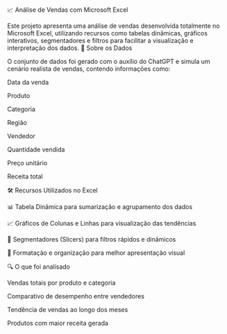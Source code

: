 📈 Análise de Vendas com Microsoft Excel

Este projeto apresenta uma análise de vendas desenvolvida totalmente no Microsoft Excel, utilizando recursos como tabelas dinâmicas, gráficos interativos, segmentadores e filtros para facilitar a visualização e interpretação dos dados.
🧾 Sobre os Dados

O conjunto de dados foi gerado com o auxílio do ChatGPT e simula um cenário realista de vendas, contendo informações como:

  Data da venda

  Produto

  Categoria

  Região

  Vendedor

  Quantidade vendida

  Preço unitário

  Receita total

🛠️ Recursos Utilizados no Excel

  📊 Tabela Dinâmica para sumarização e agrupamento dos dados

  📈 Gráficos de Colunas e Linhas para visualização das tendências

  🧩 Segmentadores (Slicers) para filtros rápidos e dinâmicos

  📎 Formatação e organização para melhor apresentação visual

🔍 O que foi analisado

  Vendas totais por produto e categoria

  Comparativo de desempenho entre vendedores

  Tendência de vendas ao longo dos meses

  Produtos com maior receita gerada
